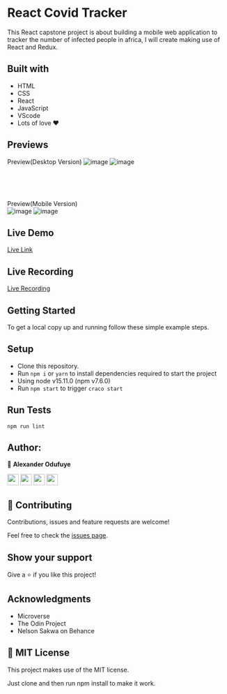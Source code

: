 # React Covid Tracker

This React capstone project is about building a mobile web application to tracker the number of infected people in africa, I will create making use of React and Redux.

## Built with

- HTML
- CSS
- React
- JavaScript
- VScode
- Lots of love :heart:


## Previews


Preview(Desktop Version)
![image](https://user-images.githubusercontent.com/60612329/144202435-ba3ce0bf-0a43-44bf-8cd6-117316fd8117.png)
![image](https://user-images.githubusercontent.com/60612329/144202521-e65fbff5-77fa-488d-b9c8-6f2cc3f5fbb1.png)

<br/>
<br/>
<br/>

Preview(Mobile Version)
<br/>
![image](https://user-images.githubusercontent.com/60612329/144202712-7a45ad1a-0a25-456d-9a24-fb8270e8a18b.png)
![image](https://user-images.githubusercontent.com/60612329/144202775-8cae61d8-d4b4-446f-b83e-5cd8f0c49a01.png)



## Live Demo

[Live Link](https://deploy-preview-3--eloquent-leavitt-8c9f5c.netlify.app/)

## Live Recording 
[Live Recording](https://www.loom.com/share/c26d2271d55648cfbfe326db16cc4559)

## Getting Started

To get a local copy up and running follow these simple example steps.

## Setup

- Clone this repository. 
- Run ``npm i`` or ``yarn`` to install dependencies required to start the project
- Using node v15.11.0 (npm v7.6.0) 
- Run ``npm start`` to trigger ``craco start``

## Run Tests

```
npm run lint
```

## Author:

👤 **Alexander Odufuye**

[<code><img height="26" src="https://cdn.iconscout.com/icon/free/png-256/github-153-675523.png"></code>](https://github.com/alexander16108)
[<code><img height="26" src="https://upload.wikimedia.org/wikipedia/sco/thumb/9/9f/Twitter_bird_logo_2012.svg/1200px-Twitter_bird_logo_2012.svg.png"></code>](https://twitter.com/)
[<code><img height="26" src="https://upload.wikimedia.org/wikipedia/commons/thumb/c/c9/Linkedin.svg/1200px-Linkedin.svg.png"></code>](https://www.linkedin.com/in/codingrex/)
 <a href="mailto:alexandermayowa05@gmail.com?subject=Sup Alexander?"><img height="26" src="https://cdn.worldvectorlogo.com/logos/official-gmail-icon-2020-.svg"></a>
 

## 🤝 Contributing

Contributions, issues and feature requests are welcome!

Feel free to check the [issues page](https://github.com/alexander16108/members-only/issues).

## Show your support

Give a ⭐️ if you like this project!

## Acknowledgments

- Microverse
- The Odin Project
-  Nelson Sakwa on Behance

## 📝 MIT License

This project makes use of the MIT license.

Just clone and then run npm install to make it work.
